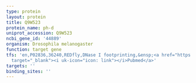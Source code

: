 ```yaml
---
type: protein
layout: protein
title: Q9W523
protein_name: ph-d
uniprot_accession: Q9W523
ncbi_gene_id: '44889'
organism: Drosophila melanogaster
function: target gene
tfs: 'en,P02836,36240,REDfly,DNase I footprinting,&ensp;<a href="https://www.ncbi.nlm.nih.gov/pubmed/?term=7600986%5Buid%5D"
  target="_blank"><i uk-icon="icon: link"></i>Pubmed</a>'
targets: ''
binding_sites: ''
---
```

